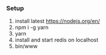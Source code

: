 ### Setup

1. install latest https://nodejs.org/en/
2. npm i -g yarn
3. yarn
4. install and start redis on localhost
5. bin/www
